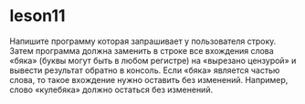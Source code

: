# leson11
Напишите программу которая запрашивает у пользователя строку. Затем программа должна заменить в строке все вхождения слова «бяка» (буквы могут быть в любом регистре) на «вырезано цензурой» и вывести результат обратно в консоль. Если «бяка» является частью слова, то такое вхождение нужно оставить без изменений. Например, слово «кулебяка» должно остаться без изменений.

